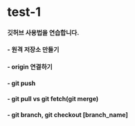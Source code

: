 # test-1
#### 깃허브 사용법을 연습합니다.

#### - 원격 저장소 만들기
#### - origin 연결하기
#### - git push
#### - git pull vs git fetch(git merge)
#### - git branch, git checkout [branch_name]
